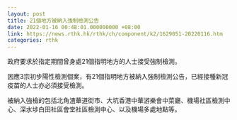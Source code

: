 ```yaml
---
layout: post
title: 21個地方被納入強制檢測公告
date: 2022-01-16 00:48:01.000000000 +08:00
link: https://news.rthk.hk/rthk/ch/component/k2/1629051-20220116.htm
categories: rthk
---
```


政府要求於指定期間曾身處21個指明地方的人士接受強制檢測。

因應3宗初步陽性檢測個案，有21個指明地方被納入強制檢測公告，已經接種新冠疫苗的人士亦必須接受檢測。

被納入強檢的包括北角渣華道街市、大坑香港中華游樂會中菜廳、機場社區檢測中心、深水埗白田社區會堂社區檢測中心、以及機場多處地點等。
